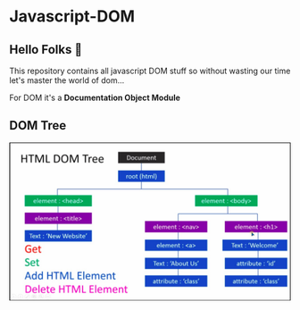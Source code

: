 # Javascript-DOM
<h2>Hello Folks 👋</h2>
<P>This repository contains all javascript DOM stuff so without wasting our time let's master the world of dom...</P>
<p>For DOM it's a <b>Documentation Object Module</b></p>
<h2>DOM Tree</h2>
<img src="https://github.com/MuhammadShakir-dev/Javascript-DOM/blob/main/dom.jpeg">
